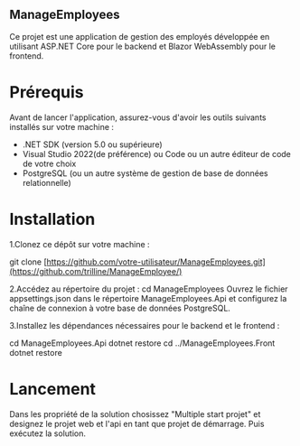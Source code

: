 ## ManageEmployees
Ce projet est une application de gestion des employés développée en utilisant ASP.NET Core pour le backend et Blazor WebAssembly pour le frontend.

# Prérequis
Avant de lancer l'application, assurez-vous d'avoir les outils suivants installés sur votre machine :

- .NET SDK (version 5.0 ou supérieure)
- Visual Studio 2022(de préférence) ou Code ou un autre éditeur de code de votre choix
- PostgreSQL (ou un autre système de gestion de base de données relationnelle)


# Installation
  
1.Clonez ce dépôt sur votre machine :

  git clone [https://github.com/votre-utilisateur/ManageEmployees.git](https://github.com/trilline/ManageEmployee/)

2.Accédez au répertoire du projet :
  cd ManageEmployees
  Ouvrez le fichier appsettings.json dans le répertoire ManageEmployees.Api et configurez la chaîne de connexion à votre base de données PostgreSQL.

3.Installez les dépendances nécessaires pour le backend et le frontend :

cd ManageEmployees.Api
dotnet restore
cd ../ManageEmployees.Front
dotnet restore

# Lancement
  Dans les propriété de la solution chosissez "Multiple start projet" et designez le projet web et l'api en tant que projet de démarrage. Puis exécutez la solution.
